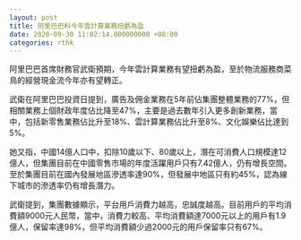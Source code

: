 ```yaml
---
layout: post
title: 阿里巴巴料今年雲計算業務扭虧為盈
date: 2020-09-30 11:02:14.000000000 +08:00
categories: rthk
---
```


阿里巴巴首席財務官武衛預期，今年雲計算業務有望扭虧為盈，至於物流服務商菜鳥的經營現金流今年亦有望轉正。

武衛在阿里巴巴投資日提到，廣告及佣金業務在5年前佔集團整體業務的77%，但相關業務上個財政年度佔比降至47%，主要是過去數年引入更多創新業務，當中，包括新零售業務佔比升至18%、雲計算業務佔比升至8%、文化娛樂佔比達到5%。

她又指，中國14億人口中，扣除10歲以下、80歲以上，潛在可消費人口規模達12億人，但集團目前在中國零售市場的年度活躍用戶只有7.42億人，仍有增長空間。至於集團目前在國內發展地區滲透率達90%，但發展中地區只有約45%，認為線下城市的滲透率仍有增長潛力。

武衛提到，集團數據顯示，平台用戶消費力越高，忠誠度越高。目前用戶的平均消費額9000元人民幣，當中，消費力較高、平均消費額達7000元以上的用戶有1.9億人，保留率達98%，但平均消費額少過2000元的用戶保留率只有67%。

